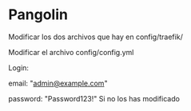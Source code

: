 # Pangolin

Modificar los dos archivos que hay en config/traefik/

Modificar el archivo config/config.yml

Login:

email: "admin@example.com" 
        
password: "Password123!"  Si no los has modificado
